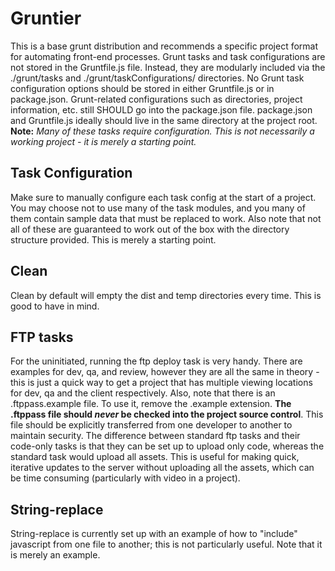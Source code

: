# Gruntier
This is a base grunt distribution and recommends a specific project format for automating front-end processes.
Grunt tasks and task configurations are not stored in the Gruntfile.js file. Instead, they are modularly included via the ./grunt/tasks and ./grunt/taskConfigurations/ directories.
No Grunt task configuration options should be stored in either Gruntfile.js or in package.json. Grunt-related configurations such as directories, project information, etc. still SHOULD go into the package.json file.
package.json and Gruntfile.js ideally should live in the same directory at the project root.
**Note:** _Many of these tasks require configuration. This is not necessarily a working project - it is merely a starting point._

## Task Configuration
Make sure to manually configure each task config at the start of a project. You may choose not to use many of the task modules, and you many of them contain sample data that must be replaced to work. Also note that not all of these are guaranteed to work out of the box with the directory structure provided. This is merely a starting point.

## Clean
Clean by default will empty the dist and temp directories every time. This is good to have in mind. 

## FTP tasks
For the uninitiated, running the ftp deploy task is very handy. There are examples for dev, qa, and review, however they are all the same in theory - this is just a quick way to get a project that has multiple viewing locations for dev, qa and the client respectively. Also, note that there is an .ftppass.example file. To use it, remove the .example extension. **The .ftppass file should _never_ be checked into the project source control**. This file should be explicitly transferred from one developer to another to maintain security.
The difference between standard ftp tasks and their code-only tasks is that they can be set up to upload only code, whereas the standard task would upload all assets. This is useful for making quick, iterative updates to the server without uploading all the assets, which can be time consuming (particularly with video in a project).

## String-replace
String-replace is currently set up with an example of how to "include" javascript from one file to another; this is not particularly useful. Note that it is merely an example.